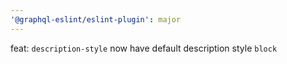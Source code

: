 ```yaml
---
'@graphql-eslint/eslint-plugin': major
---
```


feat: `description-style` now have default description style `block`
